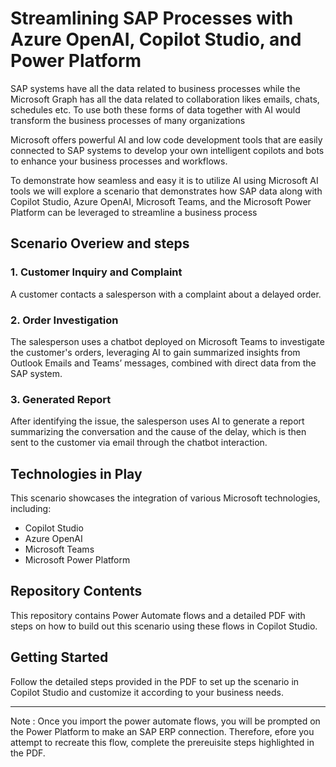 # Streamlining SAP Processes with Azure OpenAI, Copilot Studio, and Power Platform 
SAP systems have all the data related to business processes while the Microsoft Graph has all the data related to collaboration likes emails, chats, schedules etc. To use both these forms of data together  with AI would transform the business processes of many organizations 

Microsoft offers powerful AI and low code development tools that are easily connected to SAP systems to develop your own intelligent copilots and bots to enhance your business processes and workflows. 

To demonstrate how seamless and easy it is to utilize AI using Microsoft AI tools we will explore a scenario that demonstrates how SAP data along with Copilot Studio, Azure OpenAI, Microsoft Teams, and the Microsoft Power Platform can be leveraged to streamline a business process

## Scenario Overiew and steps

### 1. Customer Inquiry and Complaint
A customer contacts a salesperson with a complaint about a delayed order.

### 2. Order Investigation
The salesperson uses a chatbot deployed on Microsoft Teams to investigate the customer's orders, leveraging AI to gain summarized insights from Outlook Emails and Teams’ messages, combined with direct data from the SAP system.

### 3. Generated Report
After identifying the issue, the salesperson uses AI to generate a report summarizing the conversation and the cause of the delay, which is then sent to the customer via email through the chatbot interaction.

## Technologies in Play
This scenario showcases the integration of various Microsoft technologies, including:
- Copilot Studio
- Azure OpenAI
- Microsoft Teams
- Microsoft Power Platform


## Repository Contents
This repository contains Power Automate flows and a detailed PDF with steps on how to build out this scenario using these flows in Copilot Studio.


## Getting Started
Follow the detailed steps provided in the PDF to set up the scenario in Copilot Studio and customize it according to your business needs.



---


Note : 
Once you import the power automate flows, you will be prompted on the Power Platform to make an SAP ERP connection.
Therefore, efore you attempt to recreate this flow, complete the prereuisite steps highlighted in the PDF.





